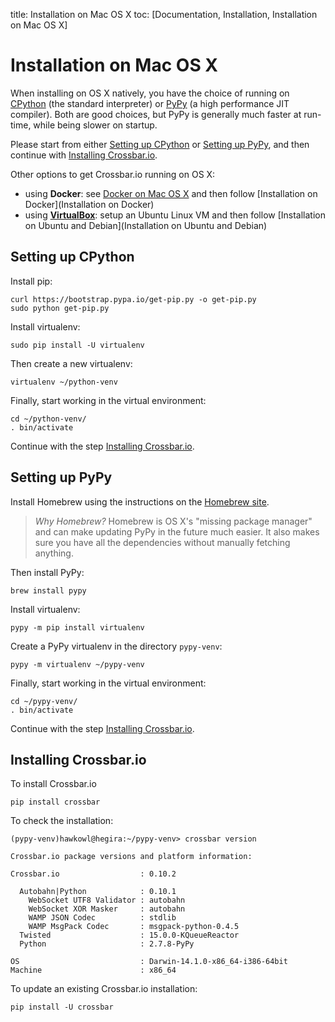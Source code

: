 title: Installation on Mac OS X
toc: [Documentation, Installation, Installation on Mac OS X]

# Installation on Mac OS X

When installing on OS X natively, you have the choice of running on [CPython](https://www.python.org/) (the standard interpreter) or [PyPy](http://pypy.org/) (a high performance JIT compiler). Both are good choices, but PyPy is generally much faster at run-time, while being slower on startup.

Please start from either [Setting up CPython](#setting-up-cpython) or [Setting up PyPy](#setting-up-pypy), and then continue with [Installing Crossbar.io](#installing-crossbar.io).

Other options to get Crossbar.io running on OS X:

* using **Docker**: see [Docker on Mac OS X](https://docs.docker.com/engine/installation/mac/) and then follow [Installation on Docker](Installation on Docker)
* using **[VirtualBox](https://www.virtualbox.org/)**: setup an Ubuntu Linux VM and then follow [Installation on Ubuntu and Debian](Installation on Ubuntu and Debian)


## Setting up CPython

Install pip:

    curl https://bootstrap.pypa.io/get-pip.py -o get-pip.py
    sudo python get-pip.py

Install virtualenv:

    sudo pip install -U virtualenv

Then create a new virtualenv:

    virtualenv ~/python-venv

Finally, start working in the virtual environment:

    cd ~/python-venv/
    . bin/activate

Continue with the step [Installing Crossbar.io](#installing-crossbar.io).


## Setting up PyPy

Install Homebrew using the instructions on the [Homebrew site](http://brew.sh/).

> *Why Homebrew?* Homebrew is OS X's "missing package manager" and can make updating PyPy in the future much easier. It also makes sure you have all the dependencies without manually fetching anything.

Then install PyPy:

    brew install pypy

Install virtualenv:

    pypy -m pip install virtualenv

Create a PyPy virtualenv in the directory `pypy-venv`:

    pypy -m virtualenv ~/pypy-venv

Finally, start working in the virtual environment:

    cd ~/pypy-venv/
    . bin/activate

Continue with the step [Installing Crossbar.io](#installing-crossbar.io).


## Installing Crossbar.io

To install Crossbar.io

    pip install crossbar

To check the installation:

```console
(pypy-venv)hawkowl@hegira:~/pypy-venv> crossbar version

Crossbar.io package versions and platform information:

Crossbar.io                  : 0.10.2

  Autobahn|Python            : 0.10.1
    WebSocket UTF8 Validator : autobahn
    WebSocket XOR Masker     : autobahn
    WAMP JSON Codec          : stdlib
    WAMP MsgPack Codec       : msgpack-python-0.4.5
  Twisted                    : 15.0.0-KQueueReactor
  Python                     : 2.7.8-PyPy

OS                           : Darwin-14.1.0-x86_64-i386-64bit
Machine                      : x86_64
```

To update an existing Crossbar.io installation:

    pip install -U crossbar
